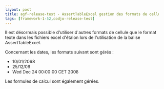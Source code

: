 ```yaml
---
layout: post
title: agf-release-test - AssertTableExcel gestion des formats de cellule excel
tags: [framework-1-52,codjo-release-test]
---
```

Il est désormais possible d'utiliser d'autres formats de cellule que le format texte dans les fichiers excel d'étalon lors de l'utilisation de la balise AssertTableExcel.

Concernant les dates, les formats suivant sont gérés :
* 10/01/2068
* 25/12/06
* Wed Dec 24 00:00:00 CET 2008

Les formules de calcul sont également gérées.